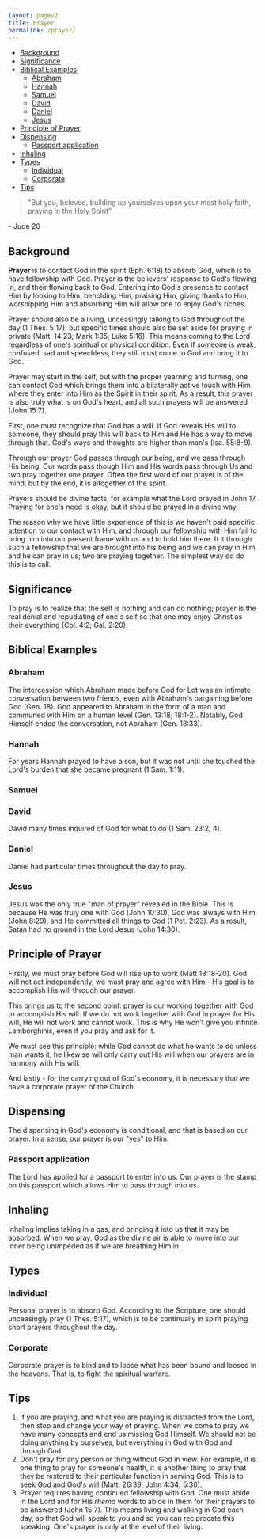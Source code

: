 ```yaml
---
layout: pagev2
title: Prayer
permalink: /prayer/
---
```

- [Background](#background)
- [Significance](#significance)
- [Biblical Examples](#biblical-examples)
  - [Abraham](#abraham)
  - [Hannah](#hannah)
  - [Samuel](#samuel)
  - [David](#david)
  - [Daniel](#daniel)
  - [Jesus](#jesus)
- [Principle of Prayer](#principle-of-prayer)
- [Dispensing](#dispensing)
  - [Passport application](#passport-application)
- [Inhaling](#inhaling)
- [Types](#types)
  - [Individual](#individual)
  - [Corporate](#corporate)
- [Tips](#tips)

>"But you, beloved, building up yourselves upon your most holy faith, praying in the Holy Spirit"

\- Jude 20

## Background

**Prayer** is to contact God in the spirit (Eph. 6:18) to absorb God, which is to have fellowship with God. Prayer is the believers' response to God's flowing in, and their flowing back to God. Entering into God's presence to contact Him by looking to Him, beholding Him, praising Him, giving thanks to Him, worshipping Him and absorbing Him will allow one to enjoy God's riches.

Prayer should also be a living, unceasingly talking to God throughout the day (1 Thes. 5:17), but specific times should also be set aside for praying in private (Matt. 14:23; Mark 1:35; Luke 5:16). This means coming to the Lord regardless of one's spiritual or physical condition. Even if someone is weak, confused, sad and speechless, they still must come to God and bring it to God. 

Prayer may start in the self, but with the proper yearning and turning, one can contact God which brings them into a bilaterally active touch with Him where they enter into Him as the Spirit in their spirit. As a result, this prayer is also truly what is on God's heart, and all such prayers will be answered (John 15:7).

First, one must recognize that God has a will. If God reveals His will to someone, they should pray this will back to Him and He has a way to move through that. God's ways and thoughts are higher than man's (Isa. 55:8-9).

Through our prayer God passes through our being, and we pass through His being. Our words pass though Him and His words pass through Us and two pray together one prayer. Often the first word of our prayer is of the mind, but by the end, it is altogether of the spirit.

Prayers should be divine facts, for example what the Lord prayed in John 17. Praying for one's need is okay, but it should be prayed in a divine way. 

The reason why we have little experience of this is we haven't paid specific attention to our contact with Him, and through our fellowship with Him fail to bring him into our present frame with us and to hold him there. It it through such a fellowship that we are brought into his being and we can pray in Him and he can pray in us; two are praying together. The simplest way do do this is to call.

## Significance

To pray is to realize that the self is nothing and can do nothing; prayer is the real denial and repudiating of one's self so that one may enjoy Christ as their everything (Col. 4:2; Gal. 2:20).

## Biblical Examples

### Abraham

The intercession which Abraham made before God for Lot was an intimate conversation between two friends, even with Abraham's bargaining before God (Gen. 18). God appeared to Abraham in the form of a man and communed with Him on a human level (Gen. 13:18; 18:1-2). Notably, God Himself ended the conversation, not Abraham (Gen. 18:33).

### Hannah

For years Hannah prayed to have a son, but it was not until she touched the Lord's burden that she became pregnant (1 Sam. 1:11).  

### Samuel

### David

David many times inquired of God for what to do (1 Sam. 23:2, 4). 

### Daniel

Daniel had particular times throughout the day to pray.

### Jesus

Jesus was the only true "man of prayer" revealed in the Bible. This is because He was truly one with God (John 10:30), God was always with Him (John 8:29), and He committed all things to God (1 Pet. 2:23). As a result, Satan had no ground in the Lord Jesus (John 14:30). 

## Principle of Prayer

Firstly, we must pray before God will rise up to work (Matt 18:18-20). God will not act independently, we must pray and agree with Him - His goal is to accomplish His will through our prayer.

This brings us to the second point: prayer is our working together with God to accomplish His will. If we do not work together with God in prayer for His will, He will not work and cannot work. This is why He won't give you infinite Lamborghinis, even if you pray and ask for it.

We must see this principle: while God cannot do what he wants to do unless man wants it, he likewise will only carry out His will when our prayers are in harmony with His will.

And lastly - for the carrying out of God's economy, it is necessary that we have a corporate prayer of the Church. 

## Dispensing

The dispensing in God's economy is conditional, and that is based on our prayer. In a sense, our prayer is our "yes" to Him. 

### Passport application

The Lord has applied for a passport to enter into us. Our prayer is the stamp on this passport which allows Him to pass through into us.

## Inhaling

Inhaling implies taking in a gas, and bringing it into us that it may be absorbed. When we pray, God as the divine air is able to move into our inner being unimpeded as if we are breathing Him in.

## Types

### Individual

Personal prayer is to absorb God. According to the Scripture, one should unceasingly pray (1 Thes. 5:17), which is to be continually in spirit praying short prayers throughout the day.

### Corporate

Corporate prayer is to bind and to loose what has been bound and loosed in the heavens. That is, to fight the spiritual warfare.

## Tips

1. If you are praying, and what you are praying is distracted from the Lord, then stop and change your way of praying. When we come to pray we have many concepts and end us missing God Himself. We should not be doing anything by ourselves, but everything in God with God and through God.
2. Don't pray for any person or thing without God in view. For example, it is one thing to pray for someone's health, it is another thing to pray that they be restored to their particular function in serving God. This is to seek God and God's will (Matt. 26:39; John 4:34; 5:30).
3. Prayer requires having continued fellowship with God. One must abide in the Lord and for His *rhema* words to abide in them for their prayers to be answered (John 15:7). This means living and walking in God each day, so that God will speak to you and so you can reciprocate this speaking. One's prayer is only at the level of their living. 

